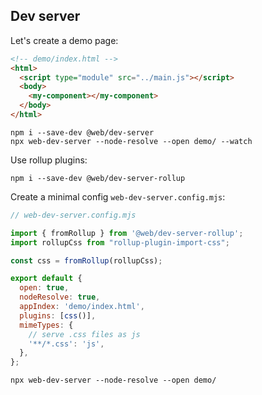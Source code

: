 
## Dev server

Let's create a demo page:

```html
<!-- demo/index.html -->
<html>
  <script type="module" src="../main.js"></script>
  <body>
    <my-component></my-component>
  </body>
</html>

```

```
npm i --save-dev @web/dev-server
npx web-dev-server --node-resolve --open demo/ --watch
```

Use rollup plugins:

`npm i --save-dev @web/dev-server-rollup`

Create a minimal config `web-dev-server.config.mjs`:


```js
// web-dev-server.config.mjs

import { fromRollup } from '@web/dev-server-rollup';
import rollupCss from "rollup-plugin-import-css";

const css = fromRollup(rollupCss);

export default {
  open: true,
  nodeResolve: true,
  appIndex: 'demo/index.html',
  plugins: [css()],
  mimeTypes: {
    // serve .css files as js
    '**/*.css': 'js',
  },
};
```

`npx web-dev-server --node-resolve --open demo/`
